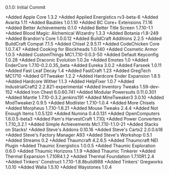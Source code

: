 0.1.0: Initial Commit

+Added Apple Core 1.3.2
+Added Applied Energistics rv3-beta-6
+Added Avarita 1.11
+Added Baubles 1.0.1.10
+Added BC Core+ Extensions 7.1.16
+Added Better Achievements 0.1.0
+Added Better Title Screen 1.7.10-1.1
+Added Blood Magic: Alchemical Wizardry 1.3.3
+Added Botania r1.8-249
+Added Brandon's Core 1.0.0.12
+Added BuildCraft Additions 2.2.5
+Added BuildCraft Compat 7.1.5
+Added Chisel 2.9.5.11
+Added CodeChicken Core 1.0.7.47
+Added Cooking for Blockheads 1.0.140
+Added Cosmetic Armor 1.0.5
+Added CustomThings MC1.7.10-0.0.3-50
+Added Default Keyconfig 1.0.28
+Added Draconic Evolution 1.0.2e
+Added Emotes 1.0
+Added EnderCore 1.7.10-0.2.0.35_beta
+Added Eureka 3.0.2
+Added Farseek 1.0.11
+Added Fast Leaf Decay 1.4
+Added FastCraft 1.23
+Added GregTech MC1710
+Added GTTweaker 1.2.2
+Added Hardcore Ender Expansion 1.8.5
+Added Hardcore Wither 1.1.3
+Added HelpFixer 1.0.7
+Added IndustrialCraft2 2.2.821-experimental
+Added Inventory Tweaks 1.59-dev-152
+Added Iron Chest 6.0.60.741
+Added Modular Powersuits 0.11.0.301
+Added Mantle 1.7.10-0.3.2.jenkins191
+Added MineTweaker3 3.0.10
+Added ModTweaker2 0.9.5
+Added Modlister 1.7.10-1.0.4
+Added More Chisels
+Added Morpheus 1.7.10-1.6.21
+Added Mouse Tweaks 2.4.4
+Added Not Enough Items 1.0.5.120
+Added Numina 0.4.0.131
+Added OpenComputers 1.6.0.5-beta3
+Added Pam's HarvestCraft 1.7.10j
+Added Power Converters 1.7.10_3.2.1
+Added Simple Achievements Mc1.7.10-1.1.0-21
+Added Stacks on Stacks! 
+Added Steve's Addons 0.10.16
+Added Steve's Carts2 2.0.0.b18
+Added Steve's Factory Manager A93
+Added Steve's Workshop 0.5.1
+Added Streams 0.2
+Added Thaumcraft 4.2.6.5
+Added Thaumcraft NEI Plugin 
+Added Thaumic Energistics 1.0.0.5
+Added Thaumic Exploration 0.6.0
+Added Thaumic Horizons 1.1.9
+Added Thaumic Tinkerer
+Added Thermal Expansion 1.7.10R4.1.2
+Added Thermal Foundation 1.7.10R1.2.4
+Added Tinkers' Construct 1.7.10-1.8.8build988
+Added Tinkers' Gregworks 1.0.10
+Added Walia 1.5.10
+Added Waystones 1.0.4
